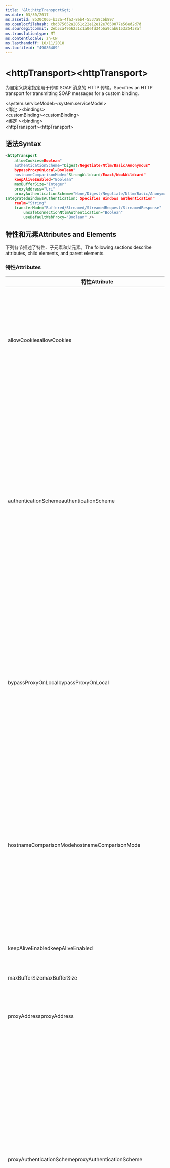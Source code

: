 ```yaml
---
title: '&lt;httpTransport&gt;'
ms.date: 03/30/2017
ms.assetid: 8b30c065-b32a-4fa3-8eb4-5537a9c6b897
ms.openlocfilehash: cbd375652a2051c22e12e12e7650077e56ed2d7d
ms.sourcegitcommit: 2eb5ca4956231c1a0efd34b6a9cab6153a5438af
ms.translationtype: MT
ms.contentlocale: zh-CN
ms.lasthandoff: 10/11/2018
ms.locfileid: "49086409"
---
```

# <a name="lthttptransportgt"></a><span data-ttu-id="9eddb-102">&lt;httpTransport&gt;</span><span class="sxs-lookup"><span data-stu-id="9eddb-102">&lt;httpTransport&gt;</span></span>
<span data-ttu-id="9eddb-103">为自定义绑定指定用于传输 SOAP 消息的 HTTP 传输。</span><span class="sxs-lookup"><span data-stu-id="9eddb-103">Specifies an HTTP transport for transmitting SOAP messages for a custom binding.</span></span>  
  
 <span data-ttu-id="9eddb-104">\<system.serviceModel></span><span class="sxs-lookup"><span data-stu-id="9eddb-104">\<system.serviceModel></span></span>  
<span data-ttu-id="9eddb-105">\<绑定 ></span><span class="sxs-lookup"><span data-stu-id="9eddb-105">\<bindings></span></span>  
<span data-ttu-id="9eddb-106">\<customBinding></span><span class="sxs-lookup"><span data-stu-id="9eddb-106">\<customBinding></span></span>  
<span data-ttu-id="9eddb-107">\<绑定 ></span><span class="sxs-lookup"><span data-stu-id="9eddb-107">\<binding></span></span>  
<span data-ttu-id="9eddb-108">\<httpTransport></span><span class="sxs-lookup"><span data-stu-id="9eddb-108">\<httpTransport></span></span>  
  
## <a name="syntax"></a><span data-ttu-id="9eddb-109">语法</span><span class="sxs-lookup"><span data-stu-id="9eddb-109">Syntax</span></span>  
  
```xml  
<httpTransport  
    allowCookies=Boolean"  
    authenticationScheme="Digest/Negotiate/Ntlm/Basic/Anonymous"  
    bypassProxyOnLocal=Boolean"  
    hostnameComparisonMode="StrongWildcard/Exact/WeakWildcard"  
    keepAliveEnabled="Boolean"  
    maxBufferSize="Integer"  
    proxyAddress="Uri"  
    proxyAuthenticationScheme="None/Digest/Negotiate/Ntlm/Basic/Anonymous"  
IntegratedWindowsAuthentication: Specifies Windows authentication"  
    realm="String"  
    transferMode="Buffered/Streamed/StreamedRequest/StreamedResponse"  
        unsafeConnectionNtlmAuthentication="Boolean"  
        useDefaultWebProxy="Boolean" />  
```  
  
## <a name="attributes-and-elements"></a><span data-ttu-id="9eddb-110">特性和元素</span><span class="sxs-lookup"><span data-stu-id="9eddb-110">Attributes and Elements</span></span>  
 <span data-ttu-id="9eddb-111">下列各节描述了特性、子元素和父元素。</span><span class="sxs-lookup"><span data-stu-id="9eddb-111">The following sections describe attributes, child elements, and parent elements.</span></span>  
  
### <a name="attributes"></a><span data-ttu-id="9eddb-112">特性</span><span class="sxs-lookup"><span data-stu-id="9eddb-112">Attributes</span></span>  
  
|<span data-ttu-id="9eddb-113">特性</span><span class="sxs-lookup"><span data-stu-id="9eddb-113">Attribute</span></span>|<span data-ttu-id="9eddb-114">描述</span><span class="sxs-lookup"><span data-stu-id="9eddb-114">Description</span></span>|  
|---------------|-----------------|  
|<span data-ttu-id="9eddb-115">allowCookies</span><span class="sxs-lookup"><span data-stu-id="9eddb-115">allowCookies</span></span>|<span data-ttu-id="9eddb-116">一个布尔值，指定客户端是否接受 Cookie 并在今后的请求中传播这些 Cookie。</span><span class="sxs-lookup"><span data-stu-id="9eddb-116">A Boolean value that specifies whether the client accepts cookies and propagates them on future requests.</span></span> <span data-ttu-id="9eddb-117">默认值为 `false`。</span><span class="sxs-lookup"><span data-stu-id="9eddb-117">The default is `false`.</span></span><br /><br /> <span data-ttu-id="9eddb-118">在与使用 Cookie 的 ASMX Web 服务进行交互时，可以使用此属性。</span><span class="sxs-lookup"><span data-stu-id="9eddb-118">You can use this attribute when you interact with ASMX Web services that use cookies.</span></span> <span data-ttu-id="9eddb-119">通过这种方式，可以确保从服务器返回的 Cookie 自动复制到客户端今后对该服务的所有请求。</span><span class="sxs-lookup"><span data-stu-id="9eddb-119">In this way, you can be sure that the cookies returned from the server are automatically copied to all future client requests for that service.</span></span>|  
|<span data-ttu-id="9eddb-120">authenticationScheme</span><span class="sxs-lookup"><span data-stu-id="9eddb-120">authenticationScheme</span></span>|<span data-ttu-id="9eddb-121">指定用来验证 HTTP 侦听器正在处理的客户端请求的协议。</span><span class="sxs-lookup"><span data-stu-id="9eddb-121">Specifies the protocol used to authenticate client requests being processed by an HTTP listener.</span></span> <span data-ttu-id="9eddb-122">包括以下有效值：</span><span class="sxs-lookup"><span data-stu-id="9eddb-122">Valid values include the following:</span></span><br /><br /> <span data-ttu-id="9eddb-123">-Digest： 指定摘要式身份验证。</span><span class="sxs-lookup"><span data-stu-id="9eddb-123">-   Digest: Specifies digest authentication.</span></span><br /><span data-ttu-id="9eddb-124">-Negotiate： 协商使用客户端，以确定身份验证方案。</span><span class="sxs-lookup"><span data-stu-id="9eddb-124">-   Negotiate: Negotiates with the client to determine the authentication scheme.</span></span> <span data-ttu-id="9eddb-125">如果客户端和服务器均支持 Kerberos，则使用 Kerberos；否则使用 NTLM。</span><span class="sxs-lookup"><span data-stu-id="9eddb-125">If both client and server support Kerberos, it is used; otherwise, NTLM is used.</span></span><br /><span data-ttu-id="9eddb-126">-Ntlm： 指定 NTLM 身份验证。</span><span class="sxs-lookup"><span data-stu-id="9eddb-126">-   Ntlm: Specifies NTLM authentication.</span></span><br /><span data-ttu-id="9eddb-127">-基本： 指定基本身份验证。</span><span class="sxs-lookup"><span data-stu-id="9eddb-127">-   Basic: Specifies basic authentication.</span></span><br /><span data-ttu-id="9eddb-128">-Anonymous： 指定匿名身份验证。</span><span class="sxs-lookup"><span data-stu-id="9eddb-128">-   Anonymous: Specifies anonymous authentication.</span></span><br /><br /> <span data-ttu-id="9eddb-129">默认值为 Anonymous。</span><span class="sxs-lookup"><span data-stu-id="9eddb-129">The default is Anonymous.</span></span> <span data-ttu-id="9eddb-130">此属性的类型为 <xref:System.Net.AuthenticationSchemes>。</span><span class="sxs-lookup"><span data-stu-id="9eddb-130">This attribute is of type <xref:System.Net.AuthenticationSchemes>.</span></span> <span data-ttu-id="9eddb-131">此属性只能设置一次。</span><span class="sxs-lookup"><span data-stu-id="9eddb-131">This attribute can only be set once.</span></span>|  
|<span data-ttu-id="9eddb-132">bypassProxyOnLocal</span><span class="sxs-lookup"><span data-stu-id="9eddb-132">bypassProxyOnLocal</span></span>|<span data-ttu-id="9eddb-133">一个布尔值，指示是否对本地地址不使用代理服务器。</span><span class="sxs-lookup"><span data-stu-id="9eddb-133">A Boolean value that indicates whether to bypass the proxy server for local addresses.</span></span> <span data-ttu-id="9eddb-134">默认值为 `false`。</span><span class="sxs-lookup"><span data-stu-id="9eddb-134">The default is `false`.</span></span><br /><br /> <span data-ttu-id="9eddb-135">本地地址是指位于本地 LAN 或 Intranet 上的地址。</span><span class="sxs-lookup"><span data-stu-id="9eddb-135">A local address is one that is on the local LAN or intranet.</span></span><br /><br /> <span data-ttu-id="9eddb-136">Windows Communication Foundation (WCF) 总是忽略代理，如果服务地址以开始 `http://localhost` 。</span><span class="sxs-lookup"><span data-stu-id="9eddb-136">Windows Communication Foundation (WCF) always ignores the proxy if the service address begins with `http://localhost`.</span></span><br /><br /> <span data-ttu-id="9eddb-137">如果希望客户端在与同一台计算机上的服务通话时使用代理，则应使用主机名称而非 localhost。</span><span class="sxs-lookup"><span data-stu-id="9eddb-137">You should use the host name rather than localhost if you want clients to go through a proxy when talking to services on the same machine.</span></span>|  
|<span data-ttu-id="9eddb-138">hostnameComparisonMode</span><span class="sxs-lookup"><span data-stu-id="9eddb-138">hostnameComparisonMode</span></span>|<span data-ttu-id="9eddb-139">指定用于分析 URI 的 HTTP 主机名比较模式。</span><span class="sxs-lookup"><span data-stu-id="9eddb-139">Specifies the HTTP hostname comparison mode used to parse URIs.</span></span> <span data-ttu-id="9eddb-140">有效值为</span><span class="sxs-lookup"><span data-stu-id="9eddb-140">Valid values are,</span></span><br /><br /> <span data-ttu-id="9eddb-141">-StrongWildcard: （"+"） 与指定的方案、 端口和相对 URI 的上下文中的所有可能的主机名相匹配。</span><span class="sxs-lookup"><span data-stu-id="9eddb-141">-   StrongWildcard: ("+") matches all possible hostnames in the context of the specified scheme, port and relative URI.</span></span><br /><span data-ttu-id="9eddb-142">-精确： 无通配符</span><span class="sxs-lookup"><span data-stu-id="9eddb-142">-   Exact: no wildcards</span></span><br /><span data-ttu-id="9eddb-143">-WeakWildcard: ("\*") 匹配的指定的方案、 端口和相对 UIR 尚未显式匹配或通过强通配符机制的上下文中的所有可能主机名。</span><span class="sxs-lookup"><span data-stu-id="9eddb-143">-   WeakWildcard: ("\*") matches all possible hostname in the context of the specified scheme, port and relative UIR that have not been matched explicitly or through the strong wildcard mechanism.</span></span><br /><br /> <span data-ttu-id="9eddb-144">默认值为 StrongWildcard。</span><span class="sxs-lookup"><span data-stu-id="9eddb-144">The default is StrongWildcard.</span></span> <span data-ttu-id="9eddb-145">此属性的类型为 `System.ServiceModel.HostnameComparisonMode`。</span><span class="sxs-lookup"><span data-stu-id="9eddb-145">This attribute is of type `System.ServiceModel.HostnameComparisonMode`.</span></span>|  
|<span data-ttu-id="9eddb-146">keepAliveEnabled</span><span class="sxs-lookup"><span data-stu-id="9eddb-146">keepAliveEnabled</span></span>|<span data-ttu-id="9eddb-147">一个布尔值，指定是否与 Internet 资源建立持久性连接。</span><span class="sxs-lookup"><span data-stu-id="9eddb-147">A Boolean value that specifies whether to make a persistent connection to the internet resource.</span></span>|  
|<span data-ttu-id="9eddb-148">maxBufferSize</span><span class="sxs-lookup"><span data-stu-id="9eddb-148">maxBufferSize</span></span>|<span data-ttu-id="9eddb-149">一个正整数，指定缓冲区的最大大小。</span><span class="sxs-lookup"><span data-stu-id="9eddb-149">A positive integer that specifies the maximum size of the buffer.</span></span> <span data-ttu-id="9eddb-150">默认值为 524288。</span><span class="sxs-lookup"><span data-stu-id="9eddb-150">The default is 524288</span></span>|  
|<span data-ttu-id="9eddb-151">proxyAddress</span><span class="sxs-lookup"><span data-stu-id="9eddb-151">proxyAddress</span></span>|<span data-ttu-id="9eddb-152">一个指定 HTTP 代理的地址的 URI。</span><span class="sxs-lookup"><span data-stu-id="9eddb-152">A URI that specifies the address of the HTTP proxy.</span></span> <span data-ttu-id="9eddb-153">如果 `useSystemWebProxy` 为 `true`，则此设置必须为 `null`。</span><span class="sxs-lookup"><span data-stu-id="9eddb-153">If `useSystemWebProxy` is `true`, this setting must be `null`.</span></span> <span data-ttu-id="9eddb-154">默认值为 `null`。</span><span class="sxs-lookup"><span data-stu-id="9eddb-154">The default is `null`.</span></span>|  
|<span data-ttu-id="9eddb-155">proxyAuthenticationScheme</span><span class="sxs-lookup"><span data-stu-id="9eddb-155">proxyAuthenticationScheme</span></span>|<span data-ttu-id="9eddb-156">指定用于验证 HTTP 代理正在处理的客户端请求的协议。</span><span class="sxs-lookup"><span data-stu-id="9eddb-156">Specifies the protocol used for authenticating client requests being processed by an HTTP proxy.</span></span> <span data-ttu-id="9eddb-157">包括以下有效值：</span><span class="sxs-lookup"><span data-stu-id="9eddb-157">Valid values include the following:</span></span><br /><br /> <span data-ttu-id="9eddb-158">-None： 不执行身份验证。</span><span class="sxs-lookup"><span data-stu-id="9eddb-158">-   None: No authentication is performed.</span></span><br /><span data-ttu-id="9eddb-159">-Digest： 指定摘要式身份验证。</span><span class="sxs-lookup"><span data-stu-id="9eddb-159">-   Digest: Specifies digest authentication.</span></span><br /><span data-ttu-id="9eddb-160">-Negotiate： 协商使用客户端，以确定身份验证方案。</span><span class="sxs-lookup"><span data-stu-id="9eddb-160">-   Negotiate: Negotiates with the client to determine the authentication scheme.</span></span> <span data-ttu-id="9eddb-161">如果客户端和服务器均支持 Kerberos，则使用 Kerberos；否则使用 NTLM。</span><span class="sxs-lookup"><span data-stu-id="9eddb-161">If both client and server support Kerberos, it is used; otherwise, NTLM is used.</span></span><br /><span data-ttu-id="9eddb-162">-Ntlm： 指定 NTLM 身份验证。</span><span class="sxs-lookup"><span data-stu-id="9eddb-162">-   Ntlm: Specifies NTLM authentication.</span></span><br /><span data-ttu-id="9eddb-163">-基本： 指定基本身份验证。</span><span class="sxs-lookup"><span data-stu-id="9eddb-163">-   Basic: Specifies basic authentication.</span></span><br /><span data-ttu-id="9eddb-164">-Anonymous： 指定匿名身份验证。</span><span class="sxs-lookup"><span data-stu-id="9eddb-164">-   Anonymous: Specifies anonymous authentication.</span></span><br /><span data-ttu-id="9eddb-165">-IntegratedWindowsAuthentication： 指定 Windows 身份验证。</span><span class="sxs-lookup"><span data-stu-id="9eddb-165">-   IntegratedWindowsAuthentication: Specifies Windows authentication.</span></span><br /><br /> <span data-ttu-id="9eddb-166">默认值为 Anonymous。</span><span class="sxs-lookup"><span data-stu-id="9eddb-166">The default is Anonymous.</span></span> <span data-ttu-id="9eddb-167">此属性的类型为 <xref:System.Net.AuthenticationSchemes>。</span><span class="sxs-lookup"><span data-stu-id="9eddb-167">This attribute is of type <xref:System.Net.AuthenticationSchemes>.</span></span>|  
|<span data-ttu-id="9eddb-168">realm</span><span class="sxs-lookup"><span data-stu-id="9eddb-168">realm</span></span>|<span data-ttu-id="9eddb-169">一个指定要在代理/服务器上使用的领域的字符串。</span><span class="sxs-lookup"><span data-stu-id="9eddb-169">A string that specifies the realm to use on the proxy/server.</span></span> <span data-ttu-id="9eddb-170">默认值为一个空字符串。</span><span class="sxs-lookup"><span data-stu-id="9eddb-170">The default is an empty string.</span></span><br /><br /> <span data-ttu-id="9eddb-171">服务器使用领域将受保护的资源分区。</span><span class="sxs-lookup"><span data-stu-id="9eddb-171">Servers use realms to partition protected resources.</span></span> <span data-ttu-id="9eddb-172">每个分区都可以有自己的身份验证方案和/或授权数据库。</span><span class="sxs-lookup"><span data-stu-id="9eddb-172">Each partition can have its own authentication scheme and/or authorization database.</span></span> <span data-ttu-id="9eddb-173">领域仅用于基本和摘要式身份验证。</span><span class="sxs-lookup"><span data-stu-id="9eddb-173">Realms are used only for basic and digest authentication.</span></span> <span data-ttu-id="9eddb-174">在客户端成功进行身份验证之后，该身份验证对给定领域内的所有资源都有效。</span><span class="sxs-lookup"><span data-stu-id="9eddb-174">After a client successfully authenticates, the authentication is valid for all resources in a given realm.</span></span> <span data-ttu-id="9eddb-175">有关领域的详细说明，请参阅在 RFC 2617 [IETF 网站](https://www.ietf.org)。</span><span class="sxs-lookup"><span data-stu-id="9eddb-175">For a detailed description of realms, see RFC 2617 at the [IETF website](https://www.ietf.org).</span></span>|  
|<span data-ttu-id="9eddb-176">transferMode</span><span class="sxs-lookup"><span data-stu-id="9eddb-176">transferMode</span></span>|<span data-ttu-id="9eddb-177">指定对消息进行缓冲处理还是流式处理，或者指定消息是请求还是响应。</span><span class="sxs-lookup"><span data-stu-id="9eddb-177">Specifies whether messages are buffered or streamed or a request or response.</span></span> <span data-ttu-id="9eddb-178">包括以下有效值：</span><span class="sxs-lookup"><span data-stu-id="9eddb-178">Valid values include the following:</span></span><br /><br /> <span data-ttu-id="9eddb-179">： 缓冲请求和响应消息进行缓冲处理。</span><span class="sxs-lookup"><span data-stu-id="9eddb-179">-   Buffered: The request and response messages are buffered.</span></span><br /><span data-ttu-id="9eddb-180">-流式传输： 请求和响应消息进行流式处理。</span><span class="sxs-lookup"><span data-stu-id="9eddb-180">-   Streamed: The request and response messages are streamed.</span></span><br /><span data-ttu-id="9eddb-181">-StreamedRequest： 请求消息进行流式处理和响应消息进行缓冲处理。</span><span class="sxs-lookup"><span data-stu-id="9eddb-181">-   StreamedRequest: The request message is streamed and the response message is buffered.</span></span><br /><span data-ttu-id="9eddb-182">-StreamedResponse： 请求消息进行缓冲处理，响应消息进行流式处理。</span><span class="sxs-lookup"><span data-stu-id="9eddb-182">-   StreamedResponse: The request message is buffered and the response message is streamed.</span></span><br /><br /> <span data-ttu-id="9eddb-183">默认值为 Buffered。</span><span class="sxs-lookup"><span data-stu-id="9eddb-183">The default is Buffered.</span></span> <span data-ttu-id="9eddb-184">此属性的类型为 <xref:System.ServiceModel.TransferMode>。</span><span class="sxs-lookup"><span data-stu-id="9eddb-184">This attribute is of type <xref:System.ServiceModel.TransferMode> .</span></span>|  
|<span data-ttu-id="9eddb-185">unsafeConnectionNtlmAuthentication</span><span class="sxs-lookup"><span data-stu-id="9eddb-185">unsafeConnectionNtlmAuthentication</span></span>|<span data-ttu-id="9eddb-186">一个布尔值，指定是否在服务器上启用不安全连接共享。</span><span class="sxs-lookup"><span data-stu-id="9eddb-186">A Boolean value that specifies whether Unsafe Connection Sharing is enabled on the server.</span></span> <span data-ttu-id="9eddb-187">默认值为 `false`。</span><span class="sxs-lookup"><span data-stu-id="9eddb-187">The default is `false`.</span></span> <span data-ttu-id="9eddb-188">如果启用，将对每个 TCP 连接执行一次 NTLM 身份验证。</span><span class="sxs-lookup"><span data-stu-id="9eddb-188">If enabled, NTLM authentication is performed once on each TCP connection.</span></span>|  
|<span data-ttu-id="9eddb-189">useDefaultWebProxy</span><span class="sxs-lookup"><span data-stu-id="9eddb-189">useDefaultWebProxy</span></span>|<span data-ttu-id="9eddb-190">一个布尔值，指定是否使用计算机范围的代理设置，而不使用用户特定的设置。</span><span class="sxs-lookup"><span data-stu-id="9eddb-190">A Boolean value that specifies whether the machine-wide proxy settings are used rather than the user specific settings.</span></span> <span data-ttu-id="9eddb-191">默认值为 `true`。</span><span class="sxs-lookup"><span data-stu-id="9eddb-191">The default is `true`.</span></span>|  
  
### <a name="child-elements"></a><span data-ttu-id="9eddb-192">子元素</span><span class="sxs-lookup"><span data-stu-id="9eddb-192">Child Elements</span></span>  
 <span data-ttu-id="9eddb-193">无</span><span class="sxs-lookup"><span data-stu-id="9eddb-193">None</span></span>  
  
### <a name="parent-elements"></a><span data-ttu-id="9eddb-194">父元素</span><span class="sxs-lookup"><span data-stu-id="9eddb-194">Parent Elements</span></span>  
  
|<span data-ttu-id="9eddb-195">元素</span><span class="sxs-lookup"><span data-stu-id="9eddb-195">Element</span></span>|<span data-ttu-id="9eddb-196">描述</span><span class="sxs-lookup"><span data-stu-id="9eddb-196">Description</span></span>|  
|-------------|-----------------|  
|[<span data-ttu-id="9eddb-197">\<绑定 ></span><span class="sxs-lookup"><span data-stu-id="9eddb-197">\<binding></span></span>](../../../../../docs/framework/misc/binding.md)|<span data-ttu-id="9eddb-198">定义自定义绑定的所有绑定功能。</span><span class="sxs-lookup"><span data-stu-id="9eddb-198">Defines all binding capabilities of the custom binding.</span></span>|  
  
## <a name="remarks"></a><span data-ttu-id="9eddb-199">备注</span><span class="sxs-lookup"><span data-stu-id="9eddb-199">Remarks</span></span>  
 <span data-ttu-id="9eddb-200">`httpTransport` 元素是创建实现 HTTP 传输协议的自定义绑定的起始点。</span><span class="sxs-lookup"><span data-stu-id="9eddb-200">The `httpTransport` element is the starting point for creating a custom binding that implements the HTTP transport protocol.</span></span> <span data-ttu-id="9eddb-201">HTTP 是用于互操作性用途的主要传输。</span><span class="sxs-lookup"><span data-stu-id="9eddb-201">HTTP is the primary transport used for interoperability purposes.</span></span> <span data-ttu-id="9eddb-202">通过 Windows Communication Foundation (WCF) 以确保与其他非 WCF Web 服务堆栈的互操作性支持此传输。</span><span class="sxs-lookup"><span data-stu-id="9eddb-202">This transport is supported by the Windows Communication Foundation (WCF) to ensure interoperability with other non-WCF Web services stacks.</span></span>  
  
## <a name="see-also"></a><span data-ttu-id="9eddb-203">请参阅</span><span class="sxs-lookup"><span data-stu-id="9eddb-203">See Also</span></span>  
 <xref:System.ServiceModel.Configuration.HttpTransportElement>  
 <xref:System.ServiceModel.Channels.HttpTransportBindingElement>  
 <xref:System.ServiceModel.Channels.TransportBindingElement>  
 <xref:System.ServiceModel.Channels.CustomBinding>  
 [<span data-ttu-id="9eddb-204">传输</span><span class="sxs-lookup"><span data-stu-id="9eddb-204">Transports</span></span>](../../../../../docs/framework/wcf/feature-details/transports.md)  
 [<span data-ttu-id="9eddb-205">选择传输</span><span class="sxs-lookup"><span data-stu-id="9eddb-205">Choosing a Transport</span></span>](../../../../../docs/framework/wcf/feature-details/choosing-a-transport.md)  
 [<span data-ttu-id="9eddb-206">绑定</span><span class="sxs-lookup"><span data-stu-id="9eddb-206">Bindings</span></span>](../../../../../docs/framework/wcf/bindings.md)  
 [<span data-ttu-id="9eddb-207">扩展绑定</span><span class="sxs-lookup"><span data-stu-id="9eddb-207">Extending Bindings</span></span>](../../../../../docs/framework/wcf/extending/extending-bindings.md)  
 [<span data-ttu-id="9eddb-208">自定义绑定</span><span class="sxs-lookup"><span data-stu-id="9eddb-208">Custom Bindings</span></span>](../../../../../docs/framework/wcf/extending/custom-bindings.md)  
 [<span data-ttu-id="9eddb-209">\<customBinding></span><span class="sxs-lookup"><span data-stu-id="9eddb-209">\<customBinding></span></span>](../../../../../docs/framework/configure-apps/file-schema/wcf/custombinding.md)
